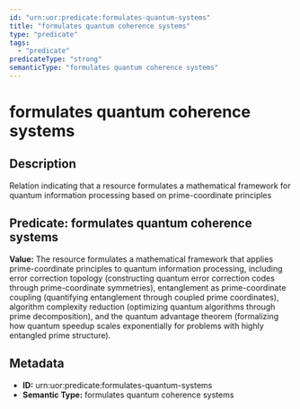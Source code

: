 ```yaml
---
id: "urn:uor:predicate:formulates-quantum-systems"
title: "formulates quantum coherence systems"
type: "predicate"
tags:
  - "predicate"
predicateType: "strong"
semanticType: "formulates quantum coherence systems"
---
```


# formulates quantum coherence systems

## Description

Relation indicating that a resource formulates a mathematical framework for quantum information processing based on prime-coordinate principles

## Predicate: formulates quantum coherence systems

**Value:** The resource formulates a mathematical framework that applies prime-coordinate principles to quantum information processing, including error correction topology (constructing quantum error correction codes through prime-coordinate symmetries), entanglement as prime-coordinate coupling (quantifying entanglement through coupled prime coordinates), algorithm complexity reduction (optimizing quantum algorithms through prime decomposition), and the quantum advantage theorem (formalizing how quantum speedup scales exponentially for problems with highly entangled prime structure).

## Metadata

- **ID:** urn:uor:predicate:formulates-quantum-systems
- **Semantic Type:** formulates quantum coherence systems
